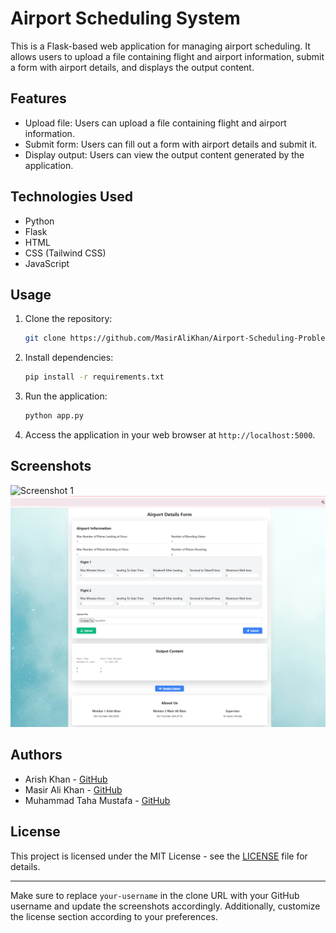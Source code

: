 # Airport Scheduling System

This is a Flask-based web application for managing airport scheduling. It allows users to upload a file containing flight and airport information, submit a form with airport details, and displays the output content.

## Features

- Upload file: Users can upload a file containing flight and airport information.
- Submit form: Users can fill out a form with airport details and submit it.
- Display output: Users can view the output content generated by the application.

## Technologies Used

- Python
- Flask
- HTML
- CSS (Tailwind CSS)
- JavaScript

## Usage

1. Clone the repository:

   ```bash
   git clone https://github.com/MasirAliKhan/Airport-Scheduling-Problem-master.git
   ```

2. Install dependencies:

   ```bash
   pip install -r requirements.txt
   ```

3. Run the application:

   ```bash
   python app.py
   ```

4. Access the application in your web browser at `http://localhost:5000`.

## Screenshots

![Screenshot 1](/screenshots/screenshot1.png)
![Screenshot 2](image.png)

## Authors

- Arish Khan - [GitHub](https://github.com/arishkhan/)
- Masir Ali Khan - [GitHub](https://github.com/MasirAliKhan/)
- Muhammad Taha Mustafa  - [GitHub](https://github.com/MuhammadTahaMustafa-06/)

## License

This project is licensed under the MIT License - see the [LICENSE](LICENSE) file for details.

---

Make sure to replace `your-username` in the clone URL with your GitHub username and update the screenshots accordingly. Additionally, customize the license section according to your preferences.
